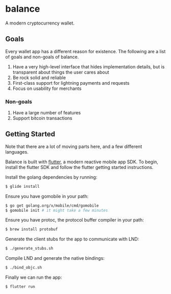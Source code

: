 # balance

A modern cryptocurrency wallet.

## Goals

Every wallet app has a different reason for existence.
The following are a list of goals and non-goals of balance.

1. Have a very high-level interface that hides implementation details, but is transparent about things the user cares about
1. Be rock solid and reliable
1. First-class support for lightning payments and requests
1. Focus on usability for merchants

### Non-goals

1. Have a large number of features
1. Support bitcoin transactions

## Getting Started

Note that there are a lot of moving parts here, and a few different languages.

Balance is built with [flutter](http://flutter.io/), a modern reactive mobile app SDK.
To begin, install the flutter SDK and follow the flutter getting started instructions.

Install the golang dependencies by running:
```bash
$ glide install
```

Ensure you have gomobile in your path:
```bash
$ go get golang.org/x/mobile/cmd/gomobile
$ gomobile init # it might take a few minutes
```

Ensure you have protoc, the protocol buffer compiler in your path:
```bash
$ brew install protobuf
```

Generate the client stubs for the app to communicate with LND:
```bash
$ ./generate_stubs.sh
```

Compile LND and generate the native bindings:
```bash
$ ./bind_objc.sh
```

Finally we can run the app:
```bash
$ flutter run
```

